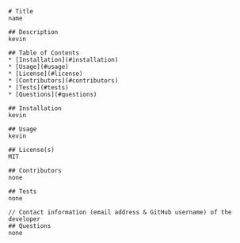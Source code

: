 
        
    # Title
    name
    
    ## Description
    kevin
        
    ## Table of Contents
    * [Installation](#installation)
    * [Usage](#usage)
    * [License](#license)
    * [Contributors](#contributors)
    * [Tests](#tests)
    * [Questions](#questions) 
    
    ## Installation
    kevin
    
    ## Usage
    kevin

    ## License(s)
    MIT

    ## Contributors
    none

    ## Tests
    none

    // Contact information (email address & GitHub username) of the developer
    ## Questions
    none

    